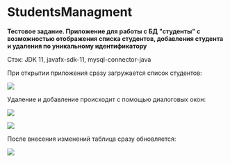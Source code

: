 # StudentsManagment
**Тестовое задание. Приложение для работы с БД "студенты" с возможностью отображения списка студентов, добавления студента и удаления по уникальному идентификатору**

Стэк: JDK 11, javafx-sdk-11, mysql-connector-java

При открытии приложения сразу загружается список студентов:

![](https://sun9-45.userapi.com/Rb1sABfscZfj1I9JThIKkjiWy9cxd7dUANlCCQ/YFc-vhL5RGI.jpg)

Удаление и добавление происходит с помощью диалоговых окон:

![](https://sun9-45.userapi.com/jwdcWHTLZfUVw8toRzCDH5zQVlLsC6a72N4xdg/b9JSDdL2GgY.jpg)

![](https://sun9-60.userapi.com/5Y8XVpmJ2C-g9SgMHuI2Ivmy9uubRP4QNRqSrQ/_UxAgz9LJ1U.jpg)

 После внесения изменений таблица сразу обновляется:
 
 ![](https://sun9-14.userapi.com/zTl_Ia4Hr4g-HrRmvqVWsTVm5k5hCn_giVzM4Q/ZwlMhdaHq3A.jpg)
